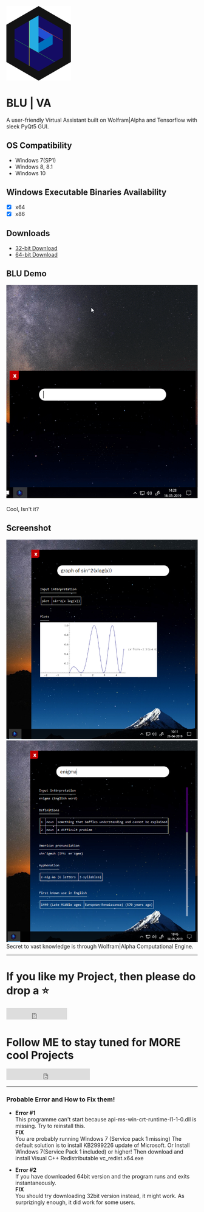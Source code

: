 ![BLU Logo](IMAGES/BLU-LOGO.png)

# BLU | VA
A user-friendly Virtual Assistant built on Wolfram|Alpha and Tensorflow with sleek PyQt5 GUI.


## OS Compatibility
- Windows 7(SP1)
- Windows 8, 8.1
- Windows 10

## Windows Executable Binaries Availability
 - [x] x64
 - [x] x86
 
## Downloads
- [32-bit Download](https://github.com/NikhilCodes/VirtualBLU/raw/master/x86/BLU-x86-stable-27.05.19.rar)
- [64-bit Download](https://github.com/NikhilCodes/VirtualBLU/raw/master/x64/BLU-x64-stable-27.04.19.rar)

## BLU Demo
![gif Playback](IMAGES/BLU-DEMO.gif)<br><br>
Cool, Isn't it?

## Screenshot
![Screenshot2](IMAGES/ss1.png)
![Screenshot2](IMAGES/ss2.png)<br>
Secret to vast knowledge is through Wolfram|Alpha Computational Engine.

---
# If you like my Project, then please do drop a ⭐
<iframe src="https://ghbtns.com/github-btn.html?user=nikhilcodes&repo=virtualblu&type=star&count=true&size=large" frameborder="0" scrolling="0" width="160px" height="30px"></iframe>

# Follow ME to stay tuned for MORE cool Projects
<iframe src="https://ghbtns.com/github-btn.html?user=nikhilcodes&type=follow&count=true&size=large" frameborder="0" scrolling="0" width="220px" height="30px"></iframe>

---

### Probable Error and How to Fix them!
- **Error #1**<br>
  This programme can't start because api-ms-win-crt-runtime-l1-1-0.dll is missing. Try to reinstall this.<br>
  **FIX**<br>
  You are probably running Windows 7 (Service pack 1 missing)
  The default solution is to install KB2999226 update of Microsoft.
  Or Install Windows 7(Service Pack 1 included) or higher!
  Then download and install Visual C++ Redistributable vc_redist.x64.exe

- **Error #2**<br>
  If you have downloaded 64bit version and the program runs and exits instantaneously.<br>
  **FIX**<br>
  You should try downloading 32bit version instead, it might work.
  As surprizingly enough, it did work for some users.
